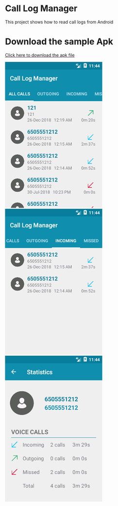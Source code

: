 # Call Log Manager
This project shows how to read call logs from Android

# Download the sample Apk
<a href="https://github.com/sathishmepco/CallLogManager/blob/master/app/release/Call%20Log%20Manager.apk"  download> Click here to download the apk file </a>

<img src="/s1.png"/>
<img src="/s2.png"/>
<img src="/s3.png"/>
